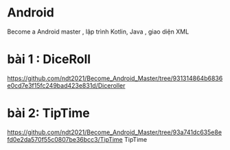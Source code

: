 # Android
 Become a Android master , lập trình Kotlin, Java , giao diện XML 

# bài 1 : DiceRoll 
https://github.com/ndt2021/Become_Android_Master/tree/931314864b6836e0cd7e3f15fc249bad423e831d/Diceroller

# bài 2: TipTime
https://github.com/ndt2021/Become_Android_Master/tree/93a741dc635e8efd0e2da570f55c0807be36bcc3/TipTime
TipTime

